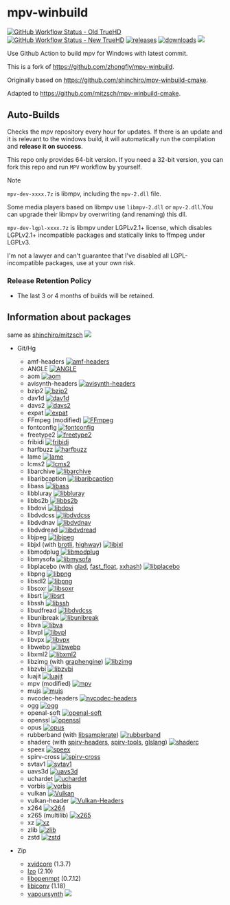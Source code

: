 # mpv-winbuild

[![GitHub Workflow Status - Old TrueHD](https://img.shields.io/github/actions/workflow/status/mitzsch/mpv-winbuild/mpv_2.yml?branch=main)](https://github.com/mitzsch/mpv-winbuild/actions)
[![GitHub Workflow Status - New TrueHD](https://img.shields.io/github/actions/workflow/status/mitzsch/mpv-winbuild/mpv_3.yml?branch=main)](https://github.com/mitzsch/mpv-winbuild/actions)
[![releases](https://img.shields.io/github/v/release/mitzsch/mpv-winbuild)](https://github.com/mitzsch/mpv-winbuild/releases/latest)
[![downloads](https://img.shields.io/github/downloads/mitzsch/mpv-winbuild/total)](https://github.com/mitzsch/mpv-winbuild/releases)
<a href="https://hits.seeyoufarm.com"><img src="https://hits.seeyoufarm.com/api/count/incr/badge.svg?url=https%3A%2F%2Fgithub.com%2Fmitzsch%2Fmpv-winbuild&count_bg=%2379C83D&title_bg=%23555555&icon=&icon_color=%23E7E7E7&title=hits&edge_flat=false"/></a>

Use Github Action to build mpv for Windows with latest commit.

This is a fork of <https://github.com/zhongfly/mpv-winbuild>.

Originally based on <https://github.com/shinchiro/mpv-winbuild-cmake>.

Adapted to <https://github.com/mitzsch/mpv-winbuild-cmake>.

## Auto-Builds

Checks the mpv repository every hour for updates. If there is an update and it is relevant to the windows build, it will automatically run the compilation and **release it on success**.

This repo only provides 64-bit version. If you need a 32-bit version, you can fork this repo and run `MPV` workflow by yourself.

> [!NOTE]
> `mpv-dev-xxxx.7z` is libmpv, including the `mpv-2.dll` file.
>
> Some media players based on libmpv use `libmpv-2.dll` or `mpv-2.dll`.You can upgrade their libmpv by overwriting (and renaming) this dll.
>
> `mpv-dev-lgpl-xxxx.7z` is libmpv under LGPLv2.1+ license, which disables LGPLv2.1+ incompatible packages and statically links to ffmpeg under LGPLv3.
> 
> I'm not a lawyer and can't guarantee that I've disabled all LGPL-incompatible packages, use at your own risk.

### Release Retention Policy

-   The last 3 or 4 months of builds will be retained.

## Information about packages

same as [shinchiro/mitzsch](https://github.com/mitzsch/mpv-winbuild-cmake/blob/master/README.md#information-about-packages) [![](https://flat.badgen.net/github/last-commit/mitzsch/mpv-winbuild-cmake?cache=1800)](https://github.com/mitzsch/mpv-winbuild-cmake)


-   Git/Hg
    -   amf-headers [![amf-headers](https://flat.badgen.net/github/last-commit/GPUOpen-LibrariesAndSDKs/AMF?scale=0.8&cache=1800)](https://github.com/GPUOpen-LibrariesAndSDKs/AMF/tree/master/amf/public/include)
    -   ANGLE [![ANGLE](https://flat.badgen.net/github/last-commit/google/angle/main?scale=0.8&cache=1800)](https://github.com/google/angle)
    -   aom [![aom](https://flat.badgen.net/github/last-commit/m-ab-s/aom?scale=0.8&cache=1800)](https://aomedia.googlesource.com/aom)
    -   avisynth-headers [![avisynth-headers](https://flat.badgen.net/github/last-commit/AviSynth/AviSynthPlus?scale=0.8&cache=1800)](https://github.com/AviSynth/AviSynthPlus)
    -   bzip2 [![bzip2](https://flat.badgen.net/https/latest-commit-badgen.vercel.app/gitlab/gitlab.com/bzip2/bzip2?scale=0.8&cache=1800)](https://gitlab.com/bzip2/bzip2)
    -   dav1d [![dav1d](https://flat.badgen.net/https/latest-commit-badgen.vercel.app/gitlab/code.videolan.org/videolan/dav1d?scale=0.8&cache=1800)](https://code.videolan.org/videolan/dav1d/)
    -   davs2 [![davs2](https://flat.badgen.net/github/last-commit/pkuvcl/davs2?scale=0.8&cache=1800)](https://github.com/pkuvcl/davs2)
    -   expat [![expat](https://flat.badgen.net/github/last-commit/libexpat/libexpat?scale=0.8&cache=1800)](https://github.com/libexpat/libexpat)
    -   FFmpeg (modified) [![FFmpeg](https://flat.badgen.net/github/last-commit/mitzsch/FFmpeg?scale=0.8&cache=1800)](https://github.com/mitzsch/FFmpeg)
    -   fontconfig [![fontconfig](https://flat.badgen.net/https/latest-commit-badgen.vercel.app/gitlab/gitlab.freedesktop.org/fontconfig/fontconfig?scale=0.8&cache=1800)](https://gitlab.freedesktop.org/fontconfig/fontconfig)
    -   freetype2 [![freetype2](https://flat.badgen.net/github/last-commit/freetype/freetype?scale=0.8&cache=1800)](https://github.com/freetype/freetype)
    -   fribidi [![fribidi](https://flat.badgen.net/github/last-commit/fribidi/fribidi?scale=0.8&cache=1800)](https://github.com/fribidi/fribidi)
    -   harfbuzz [![harfbuzz](https://flat.badgen.net/github/last-commit/harfbuzz/harfbuzz/main?scale=0.8&cache=1800)](https://github.com/harfbuzz/harfbuzz)
    -   lame [![lame](https://flat.badgen.net/https/latest-commit-badgen.vercel.app/gitlab/gitlab.com/shinchiro//lame?scale=0.8&cache=1800)](https://gitlab.com/shinchiro/lame)
    -   lcms2 [![lcms2](https://flat.badgen.net/github/last-commit/mm2/Little-CMS?scale=0.8&cache=1800)](https://github.com/mm2/Little-CMS)
    -   libarchive [![libarchive](https://flat.badgen.net/github/last-commit/libarchive/libarchive?scale=0.8&cache=1800)](https://github.com/libarchive/libarchive)
    -   libaribcaption [![libaribcaption](https://flat.badgen.net/github/last-commit/xqq/libaribcaption?scale=0.8&cache=1800)](https://github.com/xqq/libaribcaption)
    -   libass [![libass](https://flat.badgen.net/github/last-commit/libass/libass?scale=0.8&cache=1800)](https://github.com/libass/libass)
    -   libbluray [![libbluray](https://flat.badgen.net/https/latest-commit-badgen.vercel.app/gitlab/code.videolan.org/videolan/libbluray?scale=0.8&cache=1800)](https://code.videolan.org/videolan/libbluray)
    -   libbs2b [![libbs2b](https://flat.badgen.net/github/last-commit/alexmarsev/libbs2b?scale=0.8&cache=1800)](https://github.com/alexmarsev/libbs2b)
    -   libdovi [![libdovi](https://flat.badgen.net/github/last-commit/quietvoid/dovi_tool/main?style=flat-square&scale=0.8&cache=1800)](https://github.com/quietvoid/dovi_tool) 
    -   libdvdcss [![libdvdcss](https://flat.badgen.net/https/latest-commit-badgen.vercel.app/gitlab/code.videolan.org/videolan/libdvdcss?scale=0.8&cache=1800)](https://code.videolan.org/videolan/libdvdcss)
    -   libdvdnav [![libdvdnav](https://flat.badgen.net/https/latest-commit-badgen.vercel.app/gitlab/code.videolan.org/videolan/libdvdnav?scale=0.8&cache=1800)](https://code.videolan.org/videolan/libdvdnav)
    -   libdvdread [![libdvdread](https://flat.badgen.net/https/latest-commit-badgen.vercel.app/gitlab/code.videolan.org/videolan/libdvdread?scale=0.8&cache=1800)](https://code.videolan.org/videolan/libdvdread)
    -   libjpeg [![libjpeg](https://flat.badgen.net/github/last-commit/libjpeg-turbo/libjpeg-turbo/main?scale=0.8&cache=1800)](https://github.com/libjpeg-turbo/libjpeg-turbo)
    -   libjxl (with [brotli](https://github.com/google/brotli), [highway](https://github.com/google/highway)) [![libjxl](https://flat.badgen.net/github/last-commit/libjxl/libjxl/main?scale=0.8&cache=1800)](https://github.com/libjxl/libjxl)
    -   libmodplug [![libmodplug](https://flat.badgen.net/github/last-commit/Konstanty/libmodplug?scale=0.8&cache=1800)](https://github.com/Konstanty/libmodplug)
    -   libmysofa [![libmysofa](https://flat.badgen.net/github/last-commit/hoene/libmysofa/main?scale=0.8&cache=1800)](https://github.com/hoene/libmysofa)
    -   libplacebo (with [glad](https://github.com/Dav1dde/glad), [fast_float](https://github.com/fastfloat/fast_float), [xxhash](https://github.com/Cyan4973/xxHash)) [![libplacebo](https://flat.badgen.net/github/last-commit/haasn/libplacebo?scale=0.8&cache=1800)](https://github.com/haasn/libplacebo)
    -   libpng [![libpng](https://flat.badgen.net/github/last-commit/glennrp/libpng?scale=0.8&cache=1800)](https://github.com/glennrp/libpng)
    -   libsdl2 [![libpng](https://flat.badgen.net/github/last-commit/libsdl-org/SDL/SDL2?style=flat-square&scale=0.8&cache=1800)](https://github.com/libsdl-org/SDL)
    -   libsoxr [![libsoxr](https://flat.badgen.net/https/latest-commit-badgen.vercel.app/gitlab/gitlab.com/shinchiro/soxr?scale=0.8&cache=1800)](https://gitlab.com/shinchiro/soxr)
    -   libsrt [![libsrt](https://flat.badgen.net/github/last-commit/Haivision/srt?scale=0.8&cache=1800)](https://github.com/Haivision/srt)
    -   libssh [![libssh](https://flat.badgen.net/https/latest-commit-badgen.vercel.app/gitlab/gitlab.com/libssh/libssh-mirror?scale=0.8&cache=1800)](https://git.libssh.org/projects/libssh.git)
    -   libudfread [![libdvdcss](https://flat.badgen.net/https/latest-commit-badgen.vercel.app/gitlab/code.videolan.org/videolan/libudfread?scale=0.8&cache=1800)](https://code.videolan.org/videolan/libudfread)
    -   libunibreak [![libunibreak](https://flat.badgen.net/github/last-commit/adah1972/libunibreak?scale=0.8&cache=1800)](https://github.com/adah1972/libunibreak)
    -   libva [![libva](https://flat.badgen.net/github/last-commit/intel/libva?scale=0.8&cache=1800)](https://github.com/intel/libva)
    -   libvpl [![libvpl](https://flat.badgen.net/github/last-commit/intel/libvpl?scale=0.8&cache=1800)](https://github.com/intel/libvpl)
    -   libvpx [![libvpx](https://flat.badgen.net/github/last-commit/webmproject/libvpx/main?scale=0.8&cache=1800)](https://chromium.googlesource.com/webm/libvpx)
    -   libwebp [![libwebp](https://flat.badgen.net/github/last-commit/webmproject/libwebp/main?scale=0.8&cache=1800)](https://chromium.googlesource.com/webm/libwebp)
    -   libxml2 [![libxml2](https://flat.badgen.net/https/latest-commit-badgen.vercel.app/gitlab/gitlab.gnome.org/GNOME/libxml2?scale=0.8&cache=1800)](https://gitlab.gnome.org/GNOME/libxml2)
    -   libzimg (with [graphengine](https://github.com/sekrit-twc/graphengine)) [![libzimg](https://flat.badgen.net/github/last-commit/sekrit-twc/zimg?scale=0.8&cache=1800)](https://github.com/sekrit-twc/zimg)
    -   libzvbi [![libzvbi](https://flat.badgen.net/github/last-commit/zapping-vbi/zvbi/main?scale=0.8&cache=1800)](https://github.com/zapping-vbi/zvbi)
    -   luajit [![luajit](https://flat.badgen.net/github/last-commit/openresty/luajit2/v2.1-agentzh?scale=0.8&cache=1800)](https://github.com/openresty/luajit2)
    -   mpv (modified) [![mpv](https://flat.badgen.net/github/last-commit/mitzsch/mpv?scale=0.8&cache=1800)](https://github.com/mitzsch/mpv)
    -   mujs [![mujs](https://flat.badgen.net/github/last-commit/ccxvii/mujs?scale=0.8&cache=1800)](https://github.com/ccxvii/mujs)
    -   nvcodec-headers [![nvcodec-headers](https://flat.badgen.net/github/last-commit/FFmpeg/nv-codec-headers?scale=0.8&cache=1800)](https://git.videolan.org/?p=ffmpeg/nv-codec-headers.git)
    -   ogg [![ogg](https://flat.badgen.net/github/last-commit/xiph/ogg?scale=0.8&cache=1800)](https://github.com/xiph/ogg)
    -   openal-soft [![openal-soft](https://flat.badgen.net/github/last-commit/kcat/openal-soft?scale=0.8&cache=1800)](https://github.com/kcat/openal-soft)
    -   openssl [![openssl](https://flat.badgen.net/github/last-commit/openssl/openssl?scale=0.8&cache=1800)](https://github.com/openssl/openssl)
    -   opus [![opus](https://flat.badgen.net/github/last-commit/xiph/opus?scale=0.8&cache=1800)](https://github.com/xiph/opus)
    -   rubberband (with [libsamplerate](https://github.com/libsndfile/libsamplerate.git)) [![rubberband](https://flat.badgen.net/github/last-commit/breakfastquay/rubberband/default?scale=0.8&cache=1800)](https://github.com/breakfastquay/rubberband)
    -   shaderc (with [spirv-headers](https://github.com/KhronosGroup/SPIRV-Headers), [spirv-tools](https://github.com/KhronosGroup/SPIRV-Tools), [glslang](https://github.com/KhronosGroup/glslang)) [![shaderc](https://flat.badgen.net/github/last-commit/google/shaderc/main?scale=0.8&cache=1800)](https://github.com/google/shaderc)
    -   speex [![speex](https://flat.badgen.net/github/last-commit/xiph/speex?scale=0.8&cache=1800)](https://github.com/xiph/speex)
    -   spirv-cross [![spirv-cross](https://flat.badgen.net/github/last-commit/KhronosGroup/SPIRV-Cross/main?scale=0.8&cache=1800)](https://github.com/KhronosGroup/SPIRV-Cross)
    -   svtav1 [![svtav1](https://flat.badgen.net/https/latest-commit-badgen.vercel.app/gitlab/gitlab.com/AOMediaCodec/SVT-AV1?scale=0.8&cache=1800)](https://gitlab.com/AOMediaCodec/SVT-AV1)
    -   uavs3d [![uavs3d](https://flat.badgen.net/github/last-commit/uavs3/uavs3d?scale=0.8&cache=1800)](https://github.com/uavs3/uavs3d)
    -   uchardet [![uchardet](https://flat.badgen.net/https/latest-commit-badgen.vercel.app/gitlab/gitlab.freedesktop.org/uchardet/uchardet?scale=0.8&cache=1800)](https://gitlab.freedesktop.org/uchardet/uchardet)
    -   vorbis [![vorbis](https://flat.badgen.net/github/last-commit/xiph/vorbis?scale=0.8&cache=1800)](https://github.com/xiph/vorbis) 
    -   vulkan [![Vulkan](https://flat.badgen.net/github/last-commit/KhronosGroup/Vulkan-Loader/main?scale=0.8&cache=1800)](https://github.com/KhronosGroup/Vulkan-Loader) 
    -   vulkan-header [![Vulkan-Headers](https://flat.badgen.net/github/last-commit/KhronosGroup/Vulkan-Headers/main?scale=0.8&cache=1800)](https://github.com/KhronosGroup/Vulkan-Headers)
    -   x264 [![x264](https://flat.badgen.net/https/latest-commit-badgen.vercel.app/gitlab/code.videolan.org/videolan/x264?scale=0.8&cache=1800)](https://code.videolan.org/videolan/x264)
    -   x265 (multilib) [![x265](https://flat.badgen.net/https/latest-commit-badgen.vercel.app/bitbucket/multicoreware/x265_git?scale=0.8&cache=1800)](https://bitbucket.org/multicoreware/x265_git)
    -   xz [![xz](https://flat.badgen.net/github/last-commit/tukaani-project/xz?scale=0.8&cache=1800)](https://github.com/tukaani-project/xz)
    -   zlib [![zlib](https://flat.badgen.net/github/last-commit/zlib-ng/zlib-ng?scale=0.8&cache=1800)](https://github.com/zlib-ng/zlib-ng)
    -   zstd [![zstd](https://flat.badgen.net/github/last-commit/facebook/zstd/dev?scale=0.8&cache=1800)](https://github.com/facebook/zstd)

-   Zip
    -   [xvidcore](https://labs.xvid.com/source/) (1.3.7) 
    -   [lzo](https://fossies.org/linux/misc/) (2.10)
    -   [libopenmpt](https://lib.openmpt.org/libopenmpt/download/) (0.7.12)
    -   [libiconv](https://ftp.gnu.org/pub/gnu/libiconv/) (1.18)
    -   [vapoursynth](https://github.com/vapoursynth/vapoursynth)  ![](https://img.shields.io/github/v/release/vapoursynth/vapoursynth?style=flat-square)

